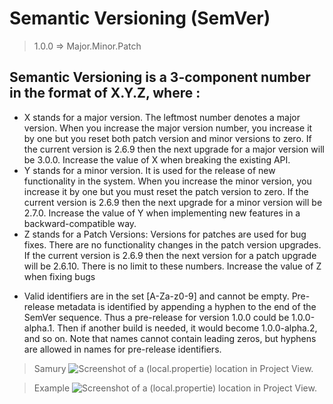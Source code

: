 # Semantic Versioning (SemVer)

> 1.0.0 => Major.Minor.Patch

## Semantic Versioning is a 3-component number in the format of X.Y.Z, where :

- X stands for a major version. The leftmost number denotes a major version. When you increase the major version number, you increase it by one but you reset both patch version and minor versions to zero. If the current version is 2.6.9 then the next upgrade for a major version will be 3.0.0. Increase the value of X when breaking the existing API.
- Y stands for a minor version. It is used for the release of new functionality in the system. When you increase the minor version, you increase it by one but you must reset the patch version to zero. If the current version is 2.6.9 then the next upgrade for a minor version will be 2.7.0. Increase the value of Y when implementing new features in a backward-compatible way.
- Z stands for a Patch Versions: Versions for patches are used for bug fixes. There are no functionality changes in the patch version upgrades. If the current version is 2.6.9 then the next version for a patch upgrade will be 2.6.10. There is no limit to these numbers. Increase the value of Z when fixing bugs

* Valid identifiers are in the set [A-Za-z0-9] and cannot be empty. Pre-release metadata is identified by appending a hyphen to the end of the SemVer sequence. Thus a pre-release for version 1.0.0 could be 1.0.0-alpha.1. Then if another build is needed, it would become 1.0.0-alpha.2, and so on. Note that names cannot contain leading zeros, but hyphens are allowed in names for pre-release identifiers.

> Samury
![Screenshot of a (local.propertie) location in Project View.](https://media.geeksforgeeks.org/wp-content/uploads/20201021015029/WINWORD3DROTliALc.png)

> Example
![Screenshot of a (local.propertie) location in Project View.](https://media.geeksforgeeks.org/wp-content/uploads/20201021010157/SemanticVersioning.png)

